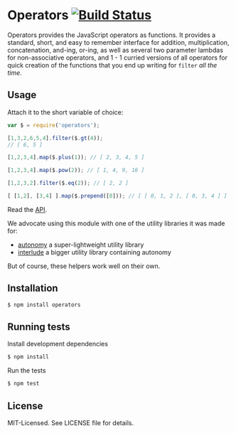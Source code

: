 # Operators [![Build Status](https://secure.travis-ci.org/clux/operators.png)](http://travis-ci.org/clux/operators)
Operators provides the JavaScript operators as functions. It provides a standard, short,
and easy to remember interface for addition, multiplication, concatenation, and-ing, or-ing, as
well as several two parameter lambdas for non-associative operators, and 1 - 1 curried
versions of all operators for quick creation of the functions that you end up writing for
`filter` *all the time*.

## Usage
Attach it to the short variable of choice:

````javascript
var $ = require('operators');
````

```javascript
[1,3,2,6,5,4].filter($.gt(4));
// [ 6, 5 ]

[1,2,3,4].map($.plus(1)); // [ 2, 3, 4, 5 ]

[1,2,3,4].map($.pow(2)); // [ 1, 4, 9, 16 ]

[1,2,3,2].filter($.eq(2)); // [ 2, 2 ]

[ [1,2], [3,4] ].map($.prepend([0])); // [ [ 0, 1, 2 ], [ 0, 3, 4 ] ]
````

Read the [API](https://github.com/clux/operators/blob/master/api.md).

We advocate using this module with one of the utility libraries it was made for:

- [autonomy](https://github.com/clux/autonomy) a super-lightweight utility library
- [interlude](https://github.com/clux/interlude) a bigger utility library containing autonomy

But of course, these helpers work well on their own.

## Installation

````bash
$ npm install operators
````

## Running tests
Install development dependencies

````bash
$ npm install
````

Run the tests

````bash
$ npm test
````

## License
MIT-Licensed. See LICENSE file for details.
